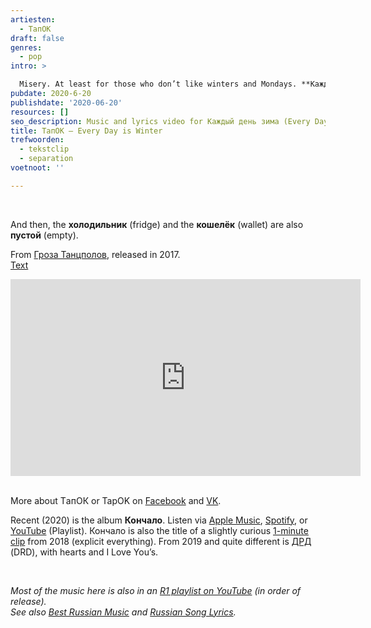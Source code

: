 ```yaml
---
artiesten:
  - TапОК
draft: false
genres:
  - pop
intro: >

  Misery. At least for those who don’t like winters and Mondays. **Каждый день зима**: every day is winter. **Каждый день понедельник**: every day is Monday. That’s how **время без тебя** (time without you) is, and **оно меня убивает** (it’s killing me).
pubdate: 2020-6-20
publishdate: '2020-06-20'
resources: []
seo_description: Music and lyrics video for Каждый день зима (Every Day is Winter) by TапОК
title: TапОК – Every Day is Winter
trefwoorden:
  - tekstclip
  - separation
voetnoot: ''

---
```



<br/>

And then, the **холодильник** (fridge) and the **кошелёк** (wallet) are also **пустой** (empty).

From [Гроза Танцполов](https://open.spotify.com/album/20vLRzuGo0Y1DIPDFM15lS?si=ePQ_tExBSsiWgOuioA9BrQ), released in 2017. <br/>
[Text](https://www.gl5.ru/t/tapok/kazhdij_den_zima.html)

 

<iframe width="560" height="315" src="https://www.youtube.com/embed/Ql5NQjaTVbY" frameborder="0" allow="accelerometer; autoplay; encrypted-media; gyroscope; picture-in-picture" allowfullscreen></iframe>

<br/>
<br/>
 

More about TапОК or TapOK on [Facebook](https://www.facebook.com/tapokband) and [VK](https://vk.com/tapokband).

Recent (2020) is the album **Кончало**. Listen via [Apple Music](https://music.apple.com/ru/album/кончало/1488342661), [Spotify](https://open.spotify.com/album/3c6GHU2dUVeZswz4RWKLx8?si=c0HTqZG8Q96Lb1mTAdKAog), or [YouTube](https://www.youtube.com/playlist?list=OLAK5uy_l2xQ8hYA60jDZGM8rk4W962G3mxKCUl0I) (Playlist). Кончало is also the title of a slightly curious [1-minute clip](https://youtu.be/AWCfk-RWOU0) from 2018 (explicit everything). From 2019 and quite different is [ДРД](https://www.youtube.com/watch?v=M9L1WtQeXUs) (DRD), with hearts and I Love You’s.

<br/>


*Most of the music here is also in an [R1 playlist on YouTube](https://www.youtube.com/playlist?list=PLeE-zqOrSLhxfIpK2vuUJNCKSzyVBi0yM) (in order of release).* <br/>
*See also [Best Russian Music](https://www.youtube.com/playlist?list=PLeE-zqOrSLhxTFYDvlwUu4hYby9DojwoD) and [Russian Song Lyrics](https://www.youtube.com/playlist?list=PLeE-zqOrSLhzkRCATzT8__oNifBChVHGK).*
